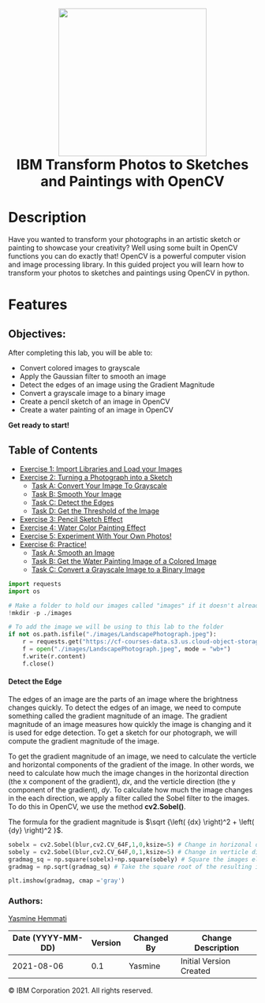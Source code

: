 <div align="center">
      <h1> <img src="https://github.com/ahammadmejbah/IBM-Transform-Photos-to-Sketches-and-Paintings-with-OpenCV/blob/main/Additional%20Files/SN_web_lightmode.svg" width="300px"><br/>IBM Transform Photos to Sketches and Paintings with OpenCV</h1>
     </div>


# Description
Have you wanted to transform your photographs in an artistic sketch or painting to showcase your creativity? Well using some built in OpenCV functions you can do exactly that! OpenCV is a powerful computer vision and image processing library. In this guided project you will learn how to transform your photos to sketches and paintings using OpenCV in python.

# Features
## Objectives:

After completing this lab, you will be able to:

*   Convert colored images to grayscale
*   Apply the Gaussian filter to smooth an image
*   Detect the edges of an image using the Gradient Magnitude
*   Convert a grayscale image to a binary image
*   Create a pencil sketch of an image in OpenCV
*   Create a water painting of an image in OpenCV

**Get ready to start!**
## Table of Contents

*   [Exercise 1: Import Libraries and Load your Images](#Exercise1)
*   [Exercise 2: Turning a Photograph into a Sketch](#Exercise2)
    *   [Task A: Convert Your Image To Grayscale](#TaskA)
    *   [Task B: Smooth Your Image](#TaskB)
    *   [Task C: Detect the Edges](#TaskC)
    *   [Task D: Get the Threshold of the Image](#TaskD)
*   [Exercise 3: Pencil Sketch Effect](#Exercise3)
*   [Exercise 4: Water Color Painting Effect](#Exercise4)
*   [Exercise 5: Experiment With Your Own Photos!](#Exercise5)
*   [Exercise 6: Practice!](#Exercise6)
    *   [Task A: Smooth an Image](#Task6A)
    *   [Task B: Get the Water Painting Image of a Colored Image ](#Task6B)
    *   [Task C: Convert a Grayscale Image to a Binary Image](#Task6C)



``` python
import requests
import os

# Make a folder to hold our images called "images" if it doesn't already exist
!mkdir -p ./images

# To add the image we will be using to this lab to the folder
if not os.path.isfile("./images/LandscapePhotograph.jpeg"):
    r = requests.get("https://cf-courses-data.s3.us.cloud-object-storage.appdomain.cloud/transform-photos-to-sketches-and-paintings-with-opencv/images/LandscapePhotograph.jpeg")
    f = open("./images/LandscapePhotograph.jpeg", mode = "wb+")
    f.write(r.content)
    f.close()

```

#### Detect the Edge

The edges of an image are the parts of an image where the brightness changes quickly. To detect the edges of an image, we need to compute something called the gradient magnitude of an image. The gradient magnitude of an image measures how quickly the image is changing and it is used for edge detection. To get a sketch for our photograph, we will compute the gradient magnitude of the image.

To get the gradient magnitude of an image, we need to calculate the verticle and horizontal components of the gradient of the image. In other words, we need to calculate how much the image changes in the horizontal direction (the x component of the gradient), $dx$, and the verticle direction (the y component of the gradient), $dy$. To calculate how much the image changes in the each direction, we apply a filter called the Sobel filter to the images. To do this in OpenCV, we use the method **cv2.Sobel()**.

The formula for the gradient magnitude is $\sqrt {\left( {dx} \right)^2 + \left( {dy} \right)^2 }$.


``` python
sobelx = cv2.Sobel(blur,cv2.CV_64F,1,0,ksize=5) # Change in horizonal direction, dx
sobely = cv2.Sobel(blur,cv2.CV_64F,0,1,ksize=5) # Change in verticle direction, dy
gradmag_sq = np.square(sobelx)+np.square(sobely) # Square the images element-wise and then add them together 
gradmag = np.sqrt(gradmag_sq) # Take the square root of the resulting image element-wise to get the gradient magnitude

plt.imshow(gradmag, cmap ='gray')

```

### Authors:
[Yasmine Hemmati](https://www.linkedin.com/in/yasmine-hemmati-80592119b/?utm_medium=Exinfluencer&utm_source=Exinfluencer&utm_content=000026UJ&utm_term=10006555&utm_id=NA-SkillsNetwork-Channel-SkillsNetworkQuickLabstransformphotostosketchesandpaintingswithopencv28748434-2021-01-01)


| Date (YYYY-MM-DD) | Version | Changed By | Change Description      |
| ----------------- | ------- | ---------- | ----------------------- |
| 2021-08-06        | 0.1     | Yasmine    | Initial Version Created |

© IBM Corporation 2021. All rights reserved.

<!-- </> with 💛 by readMD (https://readmd.itsvg.in) -->
    
